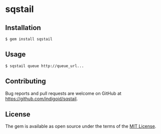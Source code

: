 # sqstail

## Installation

    $ gem install sqstail

## Usage

    $ sqstail queue http://queue_url...

## Contributing

Bug reports and pull requests are welcome on GitHub at https://github.com/indigoid/sqstail.

## License

The gem is available as open source under the terms of the [MIT License](http://opensource.org/licenses/MIT).
